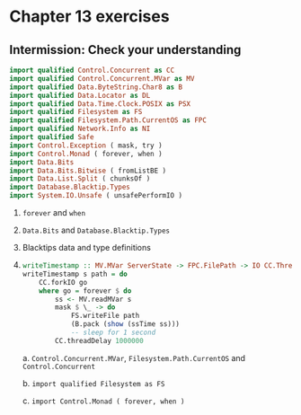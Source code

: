 # Chapter 13 exercises

## Intermission: Check your understanding

```haskell
import qualified Control.Concurrent as CC
import qualified Control.Concurrent.MVar as MV
import qualified Data.ByteString.Char8 as B
import qualified Data.Locator as DL
import qualified Data.Time.Clock.POSIX as PSX
import qualified Filesystem as FS
import qualified Filesystem.Path.CurrentOS as FPC
import qualified Network.Info as NI
import qualified Safe
import Control.Exception ( mask, try )
import Control.Monad ( forever, when )
import Data.Bits
import Data.Bits.Bitwise ( fromListBE )
import Data.List.Split ( chunksOf )
import Database.Blacktip.Types
import System.IO.Unsafe ( unsafePerformIO )
```

1. `forever` and `when`

2. `Data.Bits` and `Database.Blacktip.Types`

3. Blacktips data and type definitions

4.
    ```haskell
    writeTimestamp :: MV.MVar ServerState -> FPC.FilePath -> IO CC.ThreadId
    writeTimestamp s path = do
        CC.forkIO go
        where go = forever $ do
            ss <- MV.readMVar s
            mask $ \_ -> do
                FS.writeFile path
                (B.pack (show (ssTime ss)))
                -- sleep for 1 second
            CC.threadDelay 1000000
    ```
    a. `Control.Concurrent.MVar`, `Filesystem.Path.CurrentOS` and `Control.Concurrent`

    b. `import qualified Filesystem as FS`

    c. `import Control.Monad ( forever, when )`